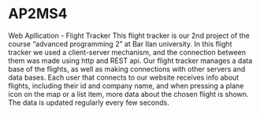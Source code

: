 # AP2MS4
Web Apllication - Flight Tracker
This flight tracker is our 2nd project of the course “advanced programming 2” at Bar Ilan university.
In this flight tracker we used a client-server mechanism, and the connection between them was made using http and REST api.
Our flight tracker manages a data base of the flights, as well as making connections with other servers and data bases.
Each user that connects to our website receives info about flights, including their id and company name, and when pressing a plane icon on the map or a list item, more data about the chosen flight is shown. The data is updated regularly every few seconds.
